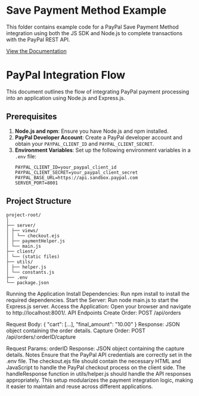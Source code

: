 # Save Payment Method Example

This folder contains example code for a PayPal Save Payment Method integration using both the JS SDK and Node.js to complete transactions with the PayPal REST API.

[View the Documentation](https://developer.paypal.com/docs/checkout/save-payment-methods/during-purchase/js-sdk/paypal/)



# PayPal Integration Flow

This document outlines the flow of integrating PayPal payment processing into an application using Node.js and Express.js.

## Prerequisites

1. **Node.js and npm**: Ensure you have Node.js and npm installed.
2. **PayPal Developer Account**: Create a PayPal developer account and obtain your `PAYPAL_CLIENT_ID` and `PAYPAL_CLIENT_SECRET`.
3. **Environment Variables**: Set up the following environment variables in a `.env` file:
    ```plaintext
    PAYPAL_CLIENT_ID=your_paypal_client_id
    PAYPAL_CLIENT_SECRET=your_paypal_client_secret
    PAYPAL_BASE_URL=https://api.sandbox.paypal.com
    SERVER_PORT=8001
    ```

## Project Structure
```
project-root/
│
├── server/
│ ├── views/
│ │ └── checkout.ejs
│ ├── paymentHelper.js
│ └── main.js
├── client/
│ └── (static files)
├── utils/
│ ├── helper.js
│ └── constants.js
├── .env
└── package.json
```


Running the Application
Install Dependencies: Run npm install to install the required dependencies.
Start the Server: Run node main.js to start the Express.js server.
Access the Application: Open your browser and navigate to http://localhost:8001/.
API Endpoints
Create Order: POST /api/orders

Request Body: { "cart": [...], "final_amount": "10.00" }
Response: JSON object containing the order details.
Capture Order: POST /api/orders/:orderID/capture

Request Params: orderID
Response: JSON object containing the capture details.
Notes
Ensure that the PayPal API credentials are correctly set in the .env file.
The checkout.ejs file should contain the necessary HTML and JavaScript to handle the PayPal checkout process on the client side.
The handleResponse function in utils/helper.js should handle the API responses appropriately.
This setup modularizes the payment integration logic, making it easier to maintain and reuse across different applications.